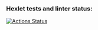### Hexlet tests and linter status:
[![Actions Status](https://github.com/sleeplesspony/php-project-48/actions/workflows/hexlet-check.yml/badge.svg)](https://github.com/sleeplesspony/php-project-48/actions)